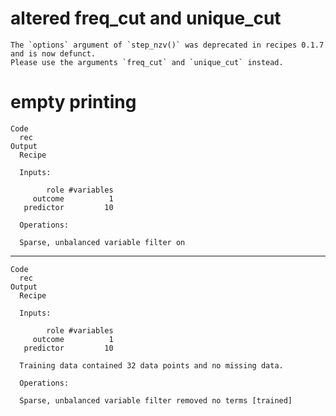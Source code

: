 # altered freq_cut and unique_cut

    The `options` argument of `step_nzv()` was deprecated in recipes 0.1.7 and is now defunct.
    Please use the arguments `freq_cut` and `unique_cut` instead.

# empty printing

    Code
      rec
    Output
      Recipe
      
      Inputs:
      
            role #variables
         outcome          1
       predictor         10
      
      Operations:
      
      Sparse, unbalanced variable filter on 

---

    Code
      rec
    Output
      Recipe
      
      Inputs:
      
            role #variables
         outcome          1
       predictor         10
      
      Training data contained 32 data points and no missing data.
      
      Operations:
      
      Sparse, unbalanced variable filter removed no terms [trained]


